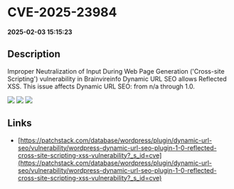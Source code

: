 # CVE-2025-23984

**2025-02-03 15:15:23**

## Description
Improper Neutralization of Input During Web Page Generation ('Cross-site Scripting') vulnerability in Brainvireinfo Dynamic URL SEO allows Reflected XSS. This issue affects Dynamic URL SEO: from n/a through 1.0.

![](https://img.shields.io/static/v1?label=Score&message=7.1&color=red)
![](https://img.shields.io/static/v1?label=Severity&message=HIGH&color=red)
![](https://img.shields.io/static/v1?label=CWE&message=XSS&color=green)

## Links
- [https://patchstack.com/database/wordpress/plugin/dynamic-url-seo/vulnerability/wordpress-dynamic-url-seo-plugin-1-0-reflected-cross-site-scripting-xss-vulnerability?_s_id=cve](https://patchstack.com/database/wordpress/plugin/dynamic-url-seo/vulnerability/wordpress-dynamic-url-seo-plugin-1-0-reflected-cross-site-scripting-xss-vulnerability?_s_id=cve)
